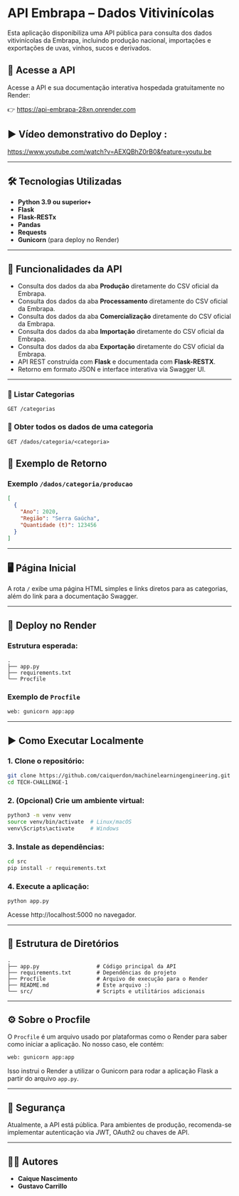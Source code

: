 # API Embrapa – Dados Vitivinícolas

Esta aplicação disponibiliza uma API pública para consulta dos dados vitivinícolas da Embrapa, incluindo produção nacional, importações e exportações de uvas, vinhos, sucos e derivados.

## 🔗 Acesse a API
Acesse a API e sua documentação interativa hospedada gratuitamente no Render:

👉 https://api-embrapa-28xn.onrender.com

## ▶️ Vídeo demonstrativo do Deploy : 
https://www.youtube.com/watch?v=AEXQBhZ0rB0&feature=youtu.be

---

## 🛠 Tecnologias Utilizadas

- **Python 3.9 ou superior+**
- **Flask**
- **Flask-RESTx**
- **Pandas**
- **Requests**
- **Gunicorn** (para deploy no Render)

---

## 📌 Funcionalidades da API

- Consulta dos dados da aba **Produção** diretamente do CSV oficial da Embrapa.
- Consulta dos dados da aba **Processamento** diretamente do CSV oficial da Embrapa.
- Consulta dos dados da aba **Comercialização** diretamente do CSV oficial da Embrapa.
- Consulta dos dados da aba **Importação** diretamente do CSV oficial da Embrapa.
- Consulta dos dados da aba **Exportação** diretamente do CSV oficial da Embrapa.
- API REST construída com **Flask** e documentada com **Flask-RESTX**.
- Retorno em formato JSON e interface interativa via Swagger UI.

---

### 🔹 Listar Categorias
```
GET /categorias
```

### 🔹 Obter todos os dados de uma categoria
```
GET /dados/categoria/<categoria>
```

## 📄 Exemplo de Retorno

### Exemplo `/dados/categoria/producao`
```json
[
  {
    "Ano": 2020,
    "Região": "Serra Gaúcha",
    "Quantidade (t)": 123456
  }
]
```

---

## 🖥️ Página Inicial

A rota `/` exibe uma página HTML simples e links diretos para as categorias, além do link para a documentação Swagger.

---

## 🚀 Deploy no Render

### Estrutura esperada:
```
.
├── app.py
├── requirements.txt
└── Procfile
```

### Exemplo de `Procfile` 
```txt
web: gunicorn app:app
```

---

## ▶️ Como Executar Localmente

### 1. Clone o repositório:

```bash
git clone https://github.com/caiquerdon/machinelearningengineering.git
cd TECH-CHALLENGE-1
```

### 2. (Opcional) Crie um ambiente virtual:

```bash
python3 -m venv venv
source venv/bin/activate  # Linux/macOS
venv\Scripts\activate     # Windows
```

### 3. Instale as dependências:

```bash
cd src
pip install -r requirements.txt
```

### 4. Execute a aplicação:

```bash
python app.py
```

Acesse http://localhost:5000 no navegador.

---

## 📁 Estrutura de Diretórios

```
.
├── app.py                  # Código principal da API
├── requirements.txt        # Dependências do projeto
├── Procfile                # Arquivo de execução para o Render
├── README.md               # Este arquivo :)
└── src/                    # Scripts e utilitários adicionais
```

---

## ⚙️ Sobre o Procfile

O `Procfile` é um arquivo usado por plataformas como o Render para saber como iniciar a aplicação. No nosso caso, ele contém:

```txt
web: gunicorn app:app
```

Isso instrui o Render a utilizar o Gunicorn para rodar a aplicação Flask a partir do arquivo `app.py`.

---

## 🔐 Segurança

Atualmente, a API está pública. Para ambientes de produção, recomenda-se implementar autenticação via JWT, OAuth2 ou chaves de API.

---
## 👨‍💻 Autores

- **Caique Nascimento**
- **Gustavo Carrillo**